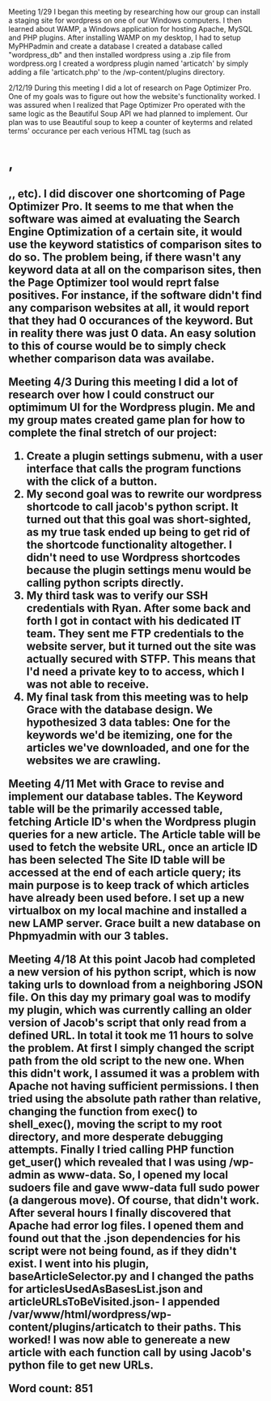 <!DOCTYPE html>
<html>
<body>
<p>  
Meeting 1/29
I began this meeting by researching how our group can install a staging site for wordpress on one of our Windows computers.
I then learned about WAMP, a Windows application for hosting Apache, MySQL and PHP  plugins.
After installing WAMP on my desktop, I had to setup MyPHPadmin and create a database
I created a database called "wordpress_db" and then installed wordpress using a .zip file from wordpress.org
I created a wordpress plugin named 'articatch' by simply adding a file 'articatch.php' to the /wp-content/plugins directory.

2/12/19
During this meeting I did a lot of research on Page Optimizer Pro. One of my goals was to figure out how the website's functionality worked.
I was assured when I realized that Page Optimizer Pro operated with the same logic as the Beautiful Soup API we had planned to implement.
Our plan was to use Beautiful soup to keep a counter of keyterms and related terms' occurance per each verious HTML tag (such as <h1>,<h2>,<a>, etc).
I did discover one shortcoming of Page Optimizer Pro. It seems to me that when the software was aimed at evaluating the Search Engine Optimization of a certain site, it would use the keyword statistics of comparison sites to do so. 
The problem being, if there wasn't any keyword data at all on the comparison sites, then the Page Optimizer tool would reprt false positives.
For instance, if the software didn't find any comparison websites at all, it would report that they had 0 occurances of the keyword. But in reality there was just 0 data.
An easy solution to this of course would be to simply check whether comparison data was availabe.


Meeting 4/3
During this meeting I did a lot of research over how I could construct our optimimum UI for the Wordpress plugin.
Me and my group mates created game plan for how to complete the final stretch of our project:
1. Create a plugin settings submenu, with a user interface that calls the program functions with the click of a button.
2. My second goal was to rewrite our wordpress shortcode to call jacob's python script.
It turned out that this goal was short-sighted, as my true task ended up being to get rid of the shortcode functionality altogether.
I didn't need to use Wordpress shortcodes because the plugin settings menu would be calling python scripts directly.
3. My third task was to verify our SSH credentials with Ryan. After some back and forth I got in contact with his dedicated IT team.
They sent me FTP credentials to the website server, but it turned out the site was actually secured with STFP.
This means that I'd need a private key to to access, which I was not able to receive.
4. My final task from this meeting was to help Grace with the database design. We hypothesized 3 data tables:
One for the keywords we'd be itemizing, one for the articles we've downloaded, and one for the websites we are crawling.
 

Meeting 4/11
Met with Grace to revise and implement our database tables.
The Keyword table will be the primarily accessed table, fetching Article ID's when the Wordpress plugin queries for a new article.
The Article table will be used to fetch the website URL, once an article ID has been selected
The Site ID table will be accessed at the end of each article query; its main purpose is to keep track of which articles have already been used before.
I set up a new virtualbox on my local machine and installed a new LAMP server. Grace built a new database on Phpmyadmin with our 3 tables.

Meeting 4/18
At this point Jacob had completed a new version of his python script, which is now taking urls to download from a neighboring JSON file.
 On this day my primary goal was to modify my plugin, which was currently calling an older version of Jacob's script that only read from a defined URL.
In total it took me 11 hours to solve the problem. At first I simply changed the script path from the old script to the new one. When this didn't work, I assumed it was a problem with Apache not having sufficient permissions.
I then tried using the absolute path rather than relative, changing the function from exec() to shell_exec(), moving the script to my root directory, and more desperate debugging attempts.
Finally I tried calling PHP function get_user() which revealed that I was using /wp-admin as www-data. So, I opened my local sudoers file and gave www-data full sudo power (a dangerous move).
Of course, that didn't work. After several hours I finally discovered that Apache had error log files. I opened them and found out that the .json dependencies for his script were not being found, as if they didn't exist.
I went into his plugin, baseArticleSelector.py and I changed the paths for articlesUsedAsBasesList.json and articleURLsToBeVisited.json- I appended /var/www/html/wordpress/wp-content/plugins/articatch to their paths.
This worked! I was now able to genereate a new article with each function call by using Jacob's python file to get new URLs.

Word count: 851
  
  </p>
</body>
</html>
